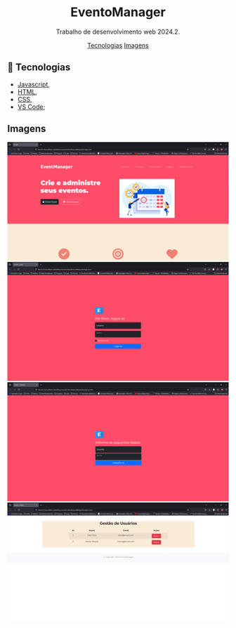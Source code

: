 <h1 align="center">EventoManager</h1>
<p align="center">Trabalho de desenvolvimento web 2024.2.</p>

<p align="center">
  <a href="#-technologies">Tecnologias</a>
  <a href="#-technologies">Imagens</a>
</p>
                 
## 🔧 Tecnologias

- [Javascript](https://developer.mozilla.org/en-US/docs/Web/JavaScript/),
- [HTML](https://developer.mozilla.org/en-US/docs/Web/HTML/),
- [CSS](https://developer.mozilla.org/en-US/docs/Web/CSS/),
- [VS Code](https://code.visualstudio.com/);


## Imagens

<img src="/index.png">
<img src="/login.png">
<img src="/signup.png">
<img src="/admin.png">
